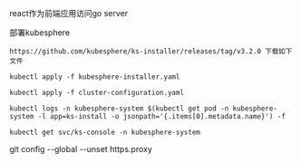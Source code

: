 
react作为前端应用访问go server

部署kubesphere

```
https://github.com/kubesphere/ks-installer/releases/tag/v3.2.0 下载如下文件

kubectl apply -f kubesphere-installer.yaml

kubectl apply -f cluster-configuration.yaml

```


```
kubectl logs -n kubesphere-system $(kubectl get pod -n kubesphere-system -l app=ks-install -o jsonpath='{.items[0].metadata.name}') -f

kubectl get svc/ks-console -n kubesphere-system
```


git config --global --unset https.proxy